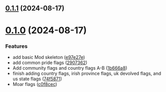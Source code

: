 ## [0.1.1](https://github.com/eimi-codes/Bratacha-MCNF/compare/v0.1.0...v0.1.1) (2024-08-17)



# [0.1.0](https://github.com/eimi-codes/Bratacha-MCNF/compare/1b666a82ec6503431c31184f7561db4757a470e1...v0.1.0) (2024-08-17)


### Features

* add basic Mod skeleton ([e97e27e](https://github.com/eimi-codes/Bratacha-MCNF/commit/e97e27eebdf85a8bfbdb4a8957eeeeb6414abb62))
* add common pride flags ([2907362](https://github.com/eimi-codes/Bratacha-MCNF/commit/29073620748fcfff32bd9294b9ca8106d706de4e))
* Add community flags and country flags A-B ([1b666a8](https://github.com/eimi-codes/Bratacha-MCNF/commit/1b666a82ec6503431c31184f7561db4757a470e1))
* finish adding country flags, irish province flags, uk devolved flags, and us state flags ([74f5871](https://github.com/eimi-codes/Bratacha-MCNF/commit/74f5871d123586e5f362aeb4151f2b3d71049439))
* Moar flags ([c0f8cec](https://github.com/eimi-codes/Bratacha-MCNF/commit/c0f8cece2831f49fd34013d85a0d209876a0929c))



